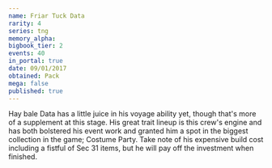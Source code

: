 ```yaml
---
name: Friar Tuck Data
rarity: 4
series: tng
memory_alpha:
bigbook_tier: 2
events: 40
in_portal: true
date: 09/01/2017
obtained: Pack
mega: false
published: true
---
```


Hay bale Data has a little juice in his voyage ability yet, though that's more of a supplement at this stage. His great trait lineup is this crew's engine and has both bolstered his event work and granted him a spot in the biggest collection in the game; Costume Party. Take note of his expensive build cost including a fistful of Sec 31 items, but he will pay off the investment when finished.

